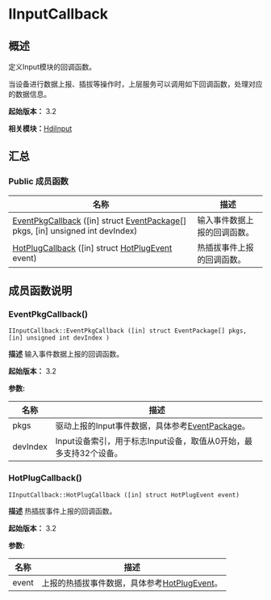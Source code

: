 # IInputCallback


## 概述

定义Input模块的回调函数。

当设备进行数据上报、插拔等操作时，上层服务可以调用如下回调函数，处理对应的数据信息。

**起始版本：** 3.2

**相关模块：**[HdiInput](_hdi_input.md)


## 汇总


### Public 成员函数

| 名称 | 描述 | 
| -------- | -------- |
| [EventPkgCallback](#eventpkgcallback) ([in] struct [EventPackage](_event_package_v10.md)[] pkgs, [in] unsigned int devIndex) | 输入事件数据上报的回调函数。  | 
| [HotPlugCallback](#hotplugcallback) ([in] struct [HotPlugEvent](_hot_plug_event_v10.md) event) | 热插拔事件上报的回调函数。  | 


## 成员函数说明


### EventPkgCallback()

```
IInputCallback::EventPkgCallback ([in] struct EventPackage[] pkgs, [in] unsigned int devIndex )
```
**描述**
输入事件数据上报的回调函数。

**起始版本：** 3.2

**参数:**

| 名称 | 描述 | 
| -------- | -------- |
| pkgs | 驱动上报的Input事件数据，具体参考[EventPackage](_event_package_v10.md)。  | 
| devIndex | Input设备索引，用于标志Input设备，取值从0开始，最多支持32个设备。 | 


### HotPlugCallback()

```
IInputCallback::HotPlugCallback ([in] struct HotPlugEvent event)
```
**描述**
热插拔事件上报的回调函数。

**起始版本：** 3.2

**参数:**

| 名称 | 描述 | 
| -------- | -------- |
| event | 上报的热插拔事件数据，具体参考[HotPlugEvent](_hot_plug_event_v10.md)。 | 
